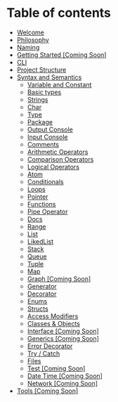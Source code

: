 # Table of contents

* [Welcome](README.md)
* [Philosophy](philosophy.md)
* [Naming](naming.md)
* [Getting Started \[Coming Soon\]](getting-started.md)
* [CLI](cli.md)
* [Project Structure](project-structure.md)
* [Syntax and Semantics](welcome/README.md)
  * [Variable and Constant](welcome/variable-and-constant.md)
  * [Basic types](welcome/basic-types.md)
  * [Strings](welcome/strings.md)
  * [Char](welcome/char.md)
  * [Type](welcome/type.md)
  * [Package](welcome/package.md)
  * [Output Console](welcome/untitled.md)
  * [Input Console](welcome/input-console.md)
  * [Comments](welcome/comments.md)
  * [Arithmetic Operators](welcome/arithmetic-operators.md)
  * [Comparison Operators](welcome/comparison-operators.md)
  * [Logical Operators](welcome/logical-operators.md)
  * [Atom](welcome/symbol.md)
  * [Conditionals](welcome/conditionals.md)
  * [Loops](welcome/loops.md)
  * [Pointer](welcome/pointer.md)
  * [Functions](welcome/methods.md)
  * [Pipe Operator](welcome/pipe-operator.md)
  * [Docs](welcome/docs.md)
  * [Range](welcome/range.md)
  * [List](welcome/arrays.md)
  * [LikedList](welcome/likedlist.md)
  * [Stack](welcome/stack.md)
  * [Queue](welcome/queue.md)
  * [Tuple](welcome/set.md)
  * [Map](welcome/dictionary.md)
  * [Graph \[Coming Soon\]](welcome/graph.md)
  * [Generator](welcome/generator.md)
  * [Decorator](welcome/decorator.md)
  * [Enums](welcome/enums.md)
  * [Structs](welcome/structs.md)
  * [Access Modifiers](welcome/access-modifiers.md)
  * [Classes & Objects](welcome/classes-and-objects.md)
  * [Interface \[Coming Soon\]](welcome/interface.md)
  * [Generics \[Coming Soon\]](welcome/generics.md)
  * [Error Decorator](welcome/error-decorator.md)
  * [Try / Catch](welcome/exceptions.md)
  * [Files](welcome/files.md)
  * [Test \[Coming Soon\]](welcome/test.md)
  * [Date Time \[Coming Soon\]](welcome/date-time.md)
  * [Network \[Coming Soon\]](welcome/network.md)
* [Tools \[Coming Soon\]](untitled.md)
